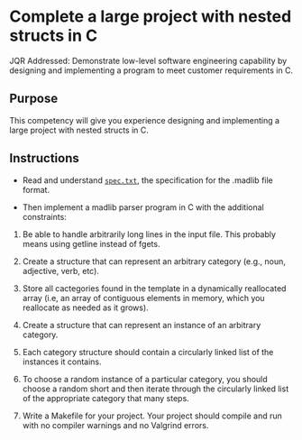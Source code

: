 # Complete a large project with nested structs in C

JQR Addressed: Demonstrate low-level software engineering capability by designing and implementing a program to meet customer requirements in C.

## Purpose

This competency will give you experience designing and implementing a large
project with nested structs in C.


## Instructions

- Read and understand [`spec.txt`](./spec.txt), the specification for the
  .madlib file format.

- Then implement a madlib parser program in C with the additional constraints:
1. Be able to handle arbitrarily long lines in the input file. This probably
   means using getline instead of fgets.

2. Create a structure that can represent an arbitrary category (e.g., noun,
   adjective, verb, etc).

3. Store all cactegories found in the template in a dynamically reallocated
   array (i.e, an array of contiguous elements in memory, which you reallocate
   as needed as it grows).

4. Create a structure that can represent an instance of an arbitrary
   category.

5. Each category structure should contain a circularly linked list of the
   instances it contains.

6. To choose a random instance of a particular category, you should choose
   a random short and then iterate through the circularly linked list of the
   appropriate category that many steps.

7. Write a Makefile for your project. Your project should compile and run
   with no compiler warnings and no Valgrind errors.